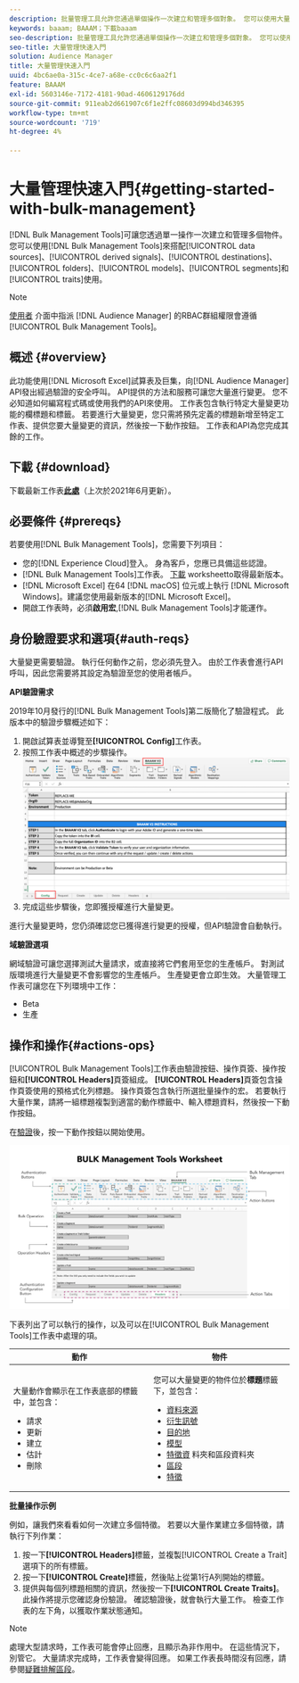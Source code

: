 ```yaml
---
description: 批量管理工具允許您通過單個操作一次建立和管理多個對象。 您可以使用大量管理工具來處理資料來源、衍生訊號、目的地、資料夾、區段和特徵。
keywords: baaam; BAAAM；下載baaam
seo-description: 批量管理工具允許您通過單個操作一次建立和管理多個對象。 您可以使用大量管理工具來處理資料來源、衍生訊號、目的地、資料夾、區段和特徵。
seo-title: 大量管理快速入門
solution: Audience Manager
title: 大量管理快速入門
uuid: 4bc6ae0a-315c-4ce7-a68e-cc0c6c6aa2f1
feature: BAAAM
exl-id: 5603146e-7172-4181-90ad-4606129176dd
source-git-commit: 911eab2d661907c6f1e2ffc08603d994bd346395
workflow-type: tm+mt
source-wordcount: '719'
ht-degree: 4%

---
```


# 大量管理快速入門{#getting-started-with-bulk-management}

[!DNL Bulk Management Tools]可讓您透過單一操作一次建立和管理多個物件。 您可以使用[!DNL Bulk Management Tools]來搭配[!UICONTROL data sources]、[!UICONTROL derived signals]、[!UICONTROL destinations]、[!UICONTROL folders]、[!UICONTROL models]、[!UICONTROL segments]和[!UICONTROL traits]使用。

<!-- 

c_bulk_start.xml

 -->

>[!NOTE]
>
>[使用者](../../features/administration/administration-overview.md) 介面中指派 [!DNL Audience Manager] 的RBAC群組權限會遵循 [!UICONTROL Bulk Management Tools]。

## 概述 {#overview}

此功能使用[!DNL Microsoft Excel]試算表及巨集，向[!DNL Audience Manager] API發出經過驗證的安全呼叫。 API提供的方法和服務可讓您大量進行變更。 您不必知道如何編寫程式碼或使用我們的API來使用。 工作表包含執行特定大量變更功能的欄標題和標籤。 若要進行大量變更，您只需將預先定義的標題新增至特定工作表、提供您要大量變更的資訊，然後按一下動作按鈕。 工作表和API為您完成其餘的工作。

## 下載 {#download}

下載最新工作表&#x200B;**[此處](assets/BAAAM_V2_20210609.xlsm)**（上次於2021年6月更新）。

## 必要條件 {#prereqs}

若要使用[!DNL Bulk Management Tools]，您需要下列項目：

* 您的[!DNL Experience Cloud]登入。 身為客戶，您應已具備這些認證。
* [!DNL Bulk Management Tools]工作表。 [下載](assets/BAAAM_V2_20200502.xlsm) worksheetto取得最新版本。
* [!DNL Microsoft Excel] 在64 [!DNL macOS] 位元或上執行 [!DNL Microsoft Windows]。建議您使用最新版本的[!DNL Microsoft Excel]。
* 開啟工作表時，必須&#x200B;**啟用宏**,[!DNL Bulk Management Tools]才能運作。

## 身份驗證要求和選項{#auth-reqs}

大量變更需要驗證。 執行任何動作之前，您必須先登入。 由於工作表會進行API呼叫，因此您需要將其設定為驗證至您的使用者帳戶。

**API驗證需求**

2019年10月發行的[!DNL Bulk Management Tools]第二版簡化了驗證程式。 此版本中的驗證步驟概述如下：

1. 開啟試算表並導覽至&#x200B;**[!UICONTROL Config]**&#x200B;工作表。
2. 按照工作表中概述的步驟操作。
   ![](assets/baaam-authentication.png)
3. 完成這些步驟後，您即獲授權進行大量變更。

進行大量變更時，您仍須確認您已獲得進行變更的授權，但API驗證會自動執行。

**域驗證選項**

網域驗證可讓您選擇測試大量請求，或直接將它們套用至您的生產帳戶。 對測試版環境進行大量變更不會影響您的生產帳戶。 生產變更會立即生效。 大量管理工作表可讓您在下列環境中工作：

* Beta
* 生產

## 操作和操作{#actions-ops}

[!UICONTROL Bulk Management Tools]工作表由驗證按鈕、操作頁簽、操作按鈕和&#x200B;**[!UICONTROL Headers]**&#x200B;頁簽組成。 **[!UICONTROL Headers]**&#x200B;頁簽包含操作頁簽使用的預格式化列標題。 操作頁簽包含執行所選批量操作的宏。 若要執行大量作業，請將一組標題複製到適當的動作標籤中、輸入標題資料，然後按一下動作按鈕。

在[驗證](#auth-reqs)後，按一下動作按鈕以開始使用。

![](assets/baaam-worksheet.png)

下表列出了可以執行的操作，以及可以在[!UICONTROL Bulk Management Tools]工作表中處理的項。

<table id="table_B9B3E09B692E42BAA52FB32C18B00709"> 
 <thead> 
  <tr> 
   <th colname="col1" class="entry"> 動作 </th> 
   <th colname="col2" class="entry"> 物件 </th> 
  </tr> 
 </thead>
 <tbody> 
  <tr> 
   <td colname="col1"> <p>大量動作會顯示在工作表底部的標籤中，並包含： </p> <p> 
     <ul id="ul_49F46B9E00C045D29E40258EB7BDCFBB"> 
      <li id="li_193C41EA19EF4D738FBA037D2BF9B05C">請求 </li> 
      <li id="li_5BE2E13D839F4958AAA5C01B7EFC5096">更新 </li> 
      <li id="li_4CCCC739795945DF8C89787F9A67EB88">建立 </li> 
      <li id="li_C7D36D2BDF0448CEAF3A5EABE41038E8">估計 </li> 
      <li id="li_07A3E94326124A3092362D9896EB7732">刪除 </li> 
     </ul> </p> </td> 
   <td colname="col2"> <p>您可以大量變更的物件位於<b><span class="uicontrol">標題</span></b>標籤下，並包含： </p> <p> 
     <ul id="ul_A7A96F2B1B63430B9A1E1184AC5FA8F2"> 
      <li id="li_E3D9E2E190B04BE685337AC6140C371C"> <a href="../../features/datasources-list-and-settings.md#data-sources-list-and-settings"> 資料來源</a> </li> 
      <li id="li_B645385E40684FA28770913EAF18CB2C"> <a href="../../features/derived-signals.md"> 衍生訊號</a> </li> 
      <li id="li_9059F8C4A41A410899BDEFC76D3F5949"> <a href="../../features/destinations/destinations.md"> 目的地</a> </li> 
      <li> <a href="../../features/algorithmic-models/understanding-models.md"> 模型</a> </li> 
      <li id="li_BB5A445150754E53AA38C78461326932"> <a href="../../features/traits/trait-storage.md#trait-storage"> 特徵資</a> 料夾和區段資料夾 </li> 
      <li id="li_7A27DBF64E0945CF8AE8C96E8C6EDA09"> <a href="../../features/segments/segments-purpose.md"> 區段</a> </li> 
      <li id="li_A4640A34930040DEA8555EAF0AE2A702"> <a href="../../features/traits/trait-details-page.md"> 特徵</a> </li> 
     </ul> </p> </td> 
  </tr> 
 </tbody> 
</table>

**批量操作示例**

例如，讓我們來看看如何一次建立多個特徵。 若要以大量作業建立多個特徵，請執行下列作業：

1. 按一下&#x200B;**[!UICONTROL Headers]**&#x200B;標籤，並複製[!UICONTROL Create a Trait]選項下的所有標籤。
2. 按一下&#x200B;**[!UICONTROL Create]**&#x200B;標籤，然後貼上從第1行A列開始的標籤。
3. 提供與每個列標題相關的資訊，然後按一下&#x200B;**[!UICONTROL Create Traits]**。 此操作將提示您確認身份驗證。 確認驗證後，就會執行大量工作。 檢查工作表的左下角，以獲取作業狀態通知。


>[!NOTE]
>
>處理大型請求時，工作表可能會停止回應，且顯示為非作用中。 在這些情況下，別管它。 大量請求完成時，工作表會變得回應。 如果工作表長時間沒有回應，請參閱[疑難排解區段](../../reference/bulk-management-tools/bulk-troubleshooting.md)。
